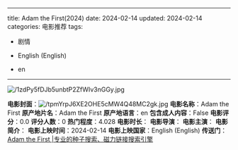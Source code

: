 
---
title: Adam the First(2024)
date: 2024-02-14
updated: 2024-02-14
categories: 电影推荐
tags:

- 剧情

- English (English)
- en
---

<img src="https://image.tmdb.org/t/p/original/1zdPy5fDJb5unbtP2ZfWIv3nGGy.jpg" alt="/1zdPy5fDJb5unbtP2ZfWIv3nGGy.jpg" title="/1zdPy5fDJb5unbtP2ZfWIv3nGGy.jpg">

**电影封面**：<img src="https://image.tmdb.org/t/p/w200/tpmYrpJ6XE2OHE5cMW4Q48MC2gk.jpg" alt="/tpmYrpJ6XE2OHE5cMW4Q48MC2gk.jpg" title="/tpmYrpJ6XE2OHE5cMW4Q48MC2gk.jpg">
**电影名称**：Adam the First
**原产地片名**：Adam the First
**原产地语言**：en
**包含成人内容**：False
**电影评分**：0.0
**评分人数**：0
**热门程度**：4.028
**电影时长**：
**电影导演**：
**电影主演**：
**电影简介**：
**电影上映时间**：2024-02-14
**电影上映国家**：English (English)
**传送门**：[Adam the First |专业的种子搜索、磁力链接搜索引擎](https://movie.amd794.com:2083/?search=Adam%20the%20First&ordering=&mode=match_phrase&page_size=10&page=1)

